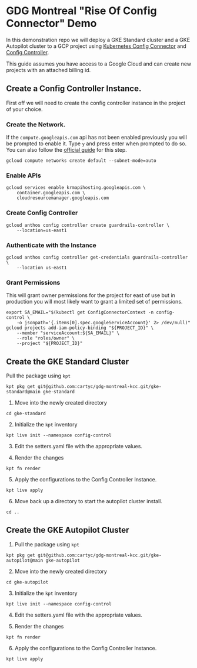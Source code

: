 # GDG Montreal "Rise Of Config Connector" Demo

In this demonstration repo we will deploy a GKE Standard cluster and a GKE Autopilot cluster to a GCP project using [Kubernetes Config Connector](https://cloud.google.com/config-connector/docs/overview) and [Config Controller](https://cloud.google.com/anthos-config-management/docs/concepts/config-controller-overview).

This guide assumes you have access to a Google Cloud and can create new projects with an attached billing id.

## Create a Config Controller Instance.

First off we will need to create the config controller instance in the project of your choice.

### Create the Network.

If the `compute.googleapis.com` api has not been enabled previously you will be prompted to enable it. Type `y` and press enter when prompted to do so. You can also follow the [official guide](https://cloud.google.com/anthos-config-management/docs/how-to/config-controller-setup) for this step.
```
gcloud compute networks create default --subnet-mode=auto
```

### Enable APIs
```
gcloud services enable krmapihosting.googleapis.com \
    container.googleapis.com \
    cloudresourcemanager.googleapis.com
```

### Create Config Controller
```
gcloud anthos config controller create guardrails-controller \
    --location=us-east1
```

### Authenticate with the Instance

```
gcloud anthos config controller get-credentials guardrails-controller \
    --location us-east1
```

### Grant Permissions

This will grant owner permissions for the project for east of use but in production you will most likely want to grant a limited set of permissions. 

```
export SA_EMAIL="$(kubectl get ConfigConnectorContext -n config-control \
    -o jsonpath='{.items[0].spec.googleServiceAccount}' 2> /dev/null)"
gcloud projects add-iam-policy-binding "${PROJECT_ID}" \
    --member "serviceAccount:${SA_EMAIL}" \
    --role "roles/owner" \
    --project "${PROJECT_ID}"
```

## Create the GKE Standard Cluster

Pull the package using `kpt`

```
kpt pkg get git@github.com:cartyc/gdg-montreal-kcc.git/gke-standard@main gke-standard
```

1. Move into the newly created directory
```
cd gke-standard
```

2. Initialize the `kpt` inventory
```
kpt live init --namespace config-control
```

3. Edit the setters.yaml file with the appropriate values.


4. Render the changes
```
kpt fn render
```

5. Apply the configurations to the Config Controller Instance.
```
kpt live apply
```

6. Move back up a directory to start the autopilot cluster install.

```
cd ..
```

## Create the GKE Autopilot Cluster

1. Pull the package using `kpt`

```
kpt pkg get git@github.com:cartyc/gdg-montreal-kcc.git/gke-autopilot@main gke-autopilot
```

2. Move into the newly created directory
```
cd gke-autopilot
```

3. Initialize the `kpt` inventory
```
kpt live init --namespace config-control
```

4. Edit the setters.yaml file with the appropriate values.

5. Render the changes

```
kpt fn render
```

6. Apply the configurations to the Config Controller Instance.
```
kpt live apply
```